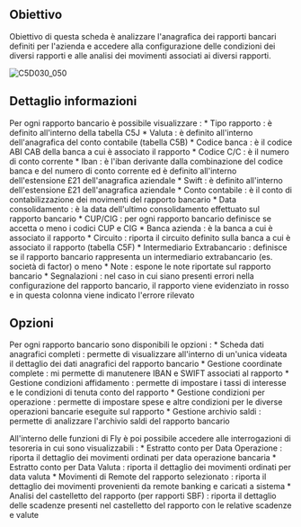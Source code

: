 ## Obiettivo
Obiettivo di questa scheda è analizzare l'anagrafica dei rapporti bancari definiti per l'azienda e accedere alla configurazione delle condizioni dei diversi rapporti e alle analisi dei movimenti associati ai diversi rapporti.

![C5D030_050](https://doc.smeup.com/immagini/MBDOC_SCH-C5D030_ANA/C5D030_050.png)
## Dettaglio informazioni
Per ogni rapporto bancario è possibile visualizzare : 
 \* Tipo rapporto :  è definito all'interno della tabella C5J
 \* Valuta :  è definito all'interno dell'anagrafica del conto contabile (tabella C5B)
 \* Codice banca :  è il codice ABI CAB della banca a cui è associato il rapporto
 \* Codice C/C :  è il numero di conto corrente
 \* Iban :  è l'iban derivante dalla combinazione del codice banca e del numero di conto corrente ed è definito all'interno dell'estensione £21 dell'anagrafica aziendale
 \* Swift :  è definito all'interno dell'estensione £21 dell'anagrafica aziendale
 \* Conto contabile :  è il conto di contabilizzazione dei movimenti del rapporto bancario
 \* Data consolidamento :  è la data dell'ultimo consolidamento effettuato sul rapporto bancario
 \* CUP/CIG :  per ogni rapporto bancario definisce se accetta o meno i codici CUP e CIG
 \* Banca azienda :  è la banca a cui è associato il rapporto
 \* Circuito :  riporta il circuito definito sulla banca a cui è associato il rapporto (tabella C5F)
 \* Intermediario Extrabancario :  definisce se il rapporto bancario rappresenta un intermediario extrabancario (es. società di factor) o meno
 \* Note :  espone le note riportate sul rapporto bancario
 \* Segnalazioni :  nel caso in cui siano presenti errori nella configurazione del rapporto bancario, il rapporto viene  evidenziato in rosso e in questa colonna viene indicato l'errore rilevato

## Opzioni
Per ogni rapporto bancario sono disponibili le opzioni : 
 \* Scheda dati anagrafici completi :  permette di visualizzare all'interno di un'unica videata il dettaglio dei dati anagrafici del rapporto bancario
 \* Gestione coordinate complete :  mi permette di manutenere IBAN e SWIFT associati al rapporto
 \* Gestione condizioni affidamento :  permette di impostare i tassi di interesse e le condizioni di tenuta conto del rapporto
 \* Gestione condizioni per operazione :  permette di impostare spese e altre condizioni per le diverse operazioni bancarie eseguite sul rapporto
 \* Gestione archivio saldi :  permette di analizzare l'archivio saldi del rapporto bancario

All'interno delle funzioni di Fly è poi possibile accedere alle interrogazioni di tesoreria in cui sono visualizzabili : 
 \* Estratto conto per Data Operazione :  riporta il dettaglio dei movimenti ordinati per data operazione bancaria
 \* Estratto conto per Data Valuta :  riporta il dettaglio dei movimenti ordinati per data valuta
 \* Movimenti di Remote del rapporto selezionato :  riporta il dettaglio dei movimenti provenienti da remote banking e caricati a sistema
 \* Analisi del castelletto del rapporto (per rapporti SBF) :  riporta il dettaglio delle scadenze presenti nel castelletto del rapporto con le relative scadenze e valute




